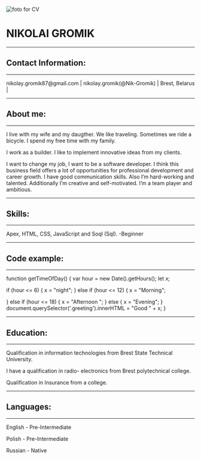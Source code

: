 
![foto for CV](https://user-images.githubusercontent.com/117682495/224129161-24498157-fe1f-4ad1-bd12-676f643c78df.jpg)
# **NIKOLAI GROMIK**
 ___________________________________________________________________________________________________________________
## Contact Information:
 -------------------------------------------------------------------------------------------------------------------
  <p>   nikolay.gromik87@gmail.com      |      nikolay.gromik(@Nik-Gromik)   |      Brest, Belarus | </p>
 
 ___________________________________________________________________________________________________________________
## About me:
 -------------------------------------------------------------------------------------------------------------------
  <p> I live with my wife and my daugther. We like traveling. Sometimes we ride a bicycle. I spend my free time with my family. </p>
  <p> I work as a builder. I like to implement innovative ideas from my clients. </p>
  <p> I want to change my job, I want to be a software developer. I think this  business field offers a lot of opportunities for professional development and career growth. I have  good communication skills. Also I’m hard-working and talented. Additionally I’m creative and self-motivated.  I’m a team player and ambitious.</p>
   
 ____________________________________________________________________________________________________________________
## Skills:
 -------------------------------------------------------------------------------------------------------------------
 <p> Apex, HTML, CSS, JavaScript and Soql (Sql). -Beginner </p> 
 
 ____________________________________________________________________________________________________________________
## Сode example: 
 ------------------------------------------------------------------------------------------------------------------
   <p>  function getTimeOfDay() {  
        var hour = new Date().getHours();  
        let x; </p> 
        if (hour <= 6) { 
         x = "night";  
         } else if (hour <= 12) { 
            x = "Morning"; </p> 
         } else if (hour <= 18) { 
            x = "Afternoon ";  
         } else { 
            x = "Evening"; 
       } 
      document.querySelector('.greeting').innerHTML = "Good " + x;  
}
</p>

 ___________________________________________________________________________________________________________________
## Education:
 -------------------------------------------------------------------------------------------------------------------
<p> Qualification in information technologies from Brest State Technical University. </p>
<p> I have a qualification in radio- electronics from Brest polytechnical college. </p>
<p> Qualification in Insurance from a college. </p>

 ____________________________________________________________________________________________________________________
## Languages:
 --------------------------------------------------------------------------------------------------------------------
<p> English -   Pre-Intermediate </p>
<p> Polish -    Pre-Intermediate </p>
<p> Russian -   Native </p>


